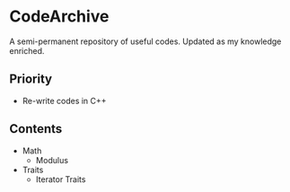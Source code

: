 # CodeArchive

A semi-permanent repository of useful codes. Updated as my knowledge enriched.

## Priority

* Re-write codes in C++

## Contents

* Math
    * Modulus
* Traits
    * Iterator Traits
